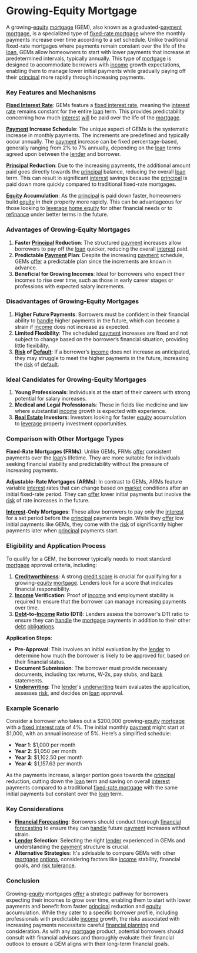 # Growing-Equity Mortgage

A growing-[equity](../e/equity.md) [mortgage](../m/mortgage.md) (GEM), also known as a graduated-[payment](../p/payment.md) [mortgage](../m/mortgage.md), is a specialized type of [fixed-rate mortgage](../f/fixed-rate_mortgage.md) where the monthly payments increase over time according to a set schedule. Unlike traditional fixed-rate mortgages where payments remain constant over the life of the [loan](../l/loan.md), GEMs allow homeowners to start with lower payments that increase at predetermined intervals, typically annually. This type of [mortgage](../m/mortgage.md) is designed to accommodate borrowers with [income](../i/income.md) growth expectations, enabling them to manage lower initial payments while gradually paying off their [principal](../p/principal.md) more rapidly through increasing payments.

### Key Features and Mechanisms

**[Fixed Interest Rate](../f/fixed_interest_rate.md)**: GEMs feature a [fixed interest rate](../f/fixed_interest_rate.md), meaning the [interest rate](../i/interest_rate.md) remains constant for the entire [loan](../l/loan.md) term. This provides predictability concerning how much [interest](../i/interest.md) [will](../w/will.md) be paid over the life of the [mortgage](../m/mortgage.md).

**[Payment](../p/payment.md) Increase Schedule**: The unique aspect of GEMs is the systematic increase in monthly payments. The increments are predefined and typically occur annually. The [payment](../p/payment.md) increase can be fixed percentage-based, generally ranging from 2% to 7% annually, depending on the [loan](../l/loan.md) terms agreed upon between the [lender](../l/lender.md) and borrower.

**[Principal](../p/principal.md) Reduction**: Due to the increasing payments, the additional amount paid goes directly towards the [principal](../p/principal.md) balance, reducing the overall [loan](../l/loan.md) term. This can result in significant [interest](../i/interest.md) savings because the [principal](../p/principal.md) is paid down more quickly compared to traditional fixed-rate mortgages.

**[Equity](../e/equity.md) Accumulation**: As the [principal](../p/principal.md) is paid down faster, homeowners build [equity](../e/equity.md) in their property more rapidly. This can be advantageous for those looking to [leverage](../l/leverage.md) [home equity](../h/home_equity.md) for other financial needs or to [refinance](../r/refinance.md) under better terms in the future.

### Advantages of Growing-Equity Mortgages

1. **Faster [Principal](../p/principal.md) Reduction**: The structured [payment](../p/payment.md) increases allow borrowers to pay off the [loan](../l/loan.md) quicker, reducing the overall [interest](../i/interest.md) paid.
2. **Predictable [Payment](../p/payment.md) Plan**: Despite the increasing [payment](../p/payment.md) schedule, GEMs [offer](../o/offer.md) a predictable plan since the increments are known in advance.
3. **Beneficial for Growing Incomes**: Ideal for borrowers who expect their incomes to rise over time, such as those in early career stages or professions with expected salary increments.

### Disadvantages of Growing-Equity Mortgages

1. **Higher Future Payments**: Borrowers must be confident in their financial ability to [handle](../h/handle.md) higher payments in the future, which can become a strain if [income](../i/income.md) does not increase as expected.
2. **Limited Flexibility**: The scheduled [payment](../p/payment.md) increases are fixed and not subject to change based on the borrower’s financial situation, providing little flexibility.
3. **[Risk](../r/risk.md) of [Default](../d/default.md)**: If a borrower’s [income](../i/income.md) does not increase as anticipated, they may struggle to meet the higher payments in the future, increasing the [risk](../r/risk.md) of [default](../d/default.md).

### Ideal Candidates for Growing-Equity Mortgages

1. **Young Professionals**: Individuals at the start of their careers with strong potential for salary increases.
2. **Medical and Legal Professionals**: Those in fields like medicine and law where substantial [income](../i/income.md) growth is expected with experience.
3. **[Real Estate](../r/real_estate.md) Investors**: Investors looking for faster [equity](../e/equity.md) accumulation to [leverage](../l/leverage.md) property investment opportunities.

### Comparison with Other Mortgage Types

**Fixed-Rate Mortgages (FRMs)**: Unlike GEMs, FRMs [offer](../o/offer.md) consistent payments over the [loan](../l/loan.md)’s lifetime. They are more suitable for individuals seeking financial stability and predictability without the pressure of increasing payments.

**Adjustable-Rate Mortgages (ARMs)**: In contrast to GEMs, ARMs feature variable [interest](../i/interest.md) rates that can change based on [market](../m/market.md) conditions after an initial fixed-rate period. They can [offer](../o/offer.md) lower initial payments but involve the [risk](../r/risk.md) of rate increases in the future.

**[Interest](../i/interest.md)-Only Mortgages**: These allow borrowers to pay only the [interest](../i/interest.md) for a set period before the [principal](../p/principal.md) payments begin. While they [offer](../o/offer.md) low initial payments like GEMs, they come with the [risk](../r/risk.md) of significantly higher payments later when [principal](../p/principal.md) payments start.

### Eligibility and Application Process

To qualify for a GEM, the borrower typically needs to meet standard [mortgage](../m/mortgage.md) approval criteria, including:

1. **[Creditworthiness](../c/creditworthiness.md)**: A strong [credit score](../c/credit_score.md) is crucial for qualifying for a growing-[equity](../e/equity.md) [mortgage](../m/mortgage.md). Lenders look for a score that indicates financial responsibility.
2. **[Income](../i/income.md) Verification**: Proof of [income](../i/income.md) and employment stability is required to ensure that the borrower can manage increasing payments over time.
3. **[Debt](../d/debt.md)-to-[Income](../i/income.md) Ratio (DTI)**: Lenders assess the borrower's DTI ratio to ensure they can [handle](../h/handle.md) the [mortgage](../m/mortgage.md) payments in addition to their other [debt](../d/debt.md) [obligations](../o/obligation.md).

**Application Steps**:
- **Pre-Approval**: This involves an initial evaluation by the [lender](../l/lender.md) to determine how much the borrower is likely to be approved for, based on their financial status.
- **Document Submission**: The borrower must provide necessary documents, including tax returns, W-2s, pay stubs, and [bank](../b/bank.md) statements.
- **[Underwriting](../u/underwriting.md)**: The [lender](../l/lender.md)'s [underwriting](../u/underwriting.md) team evaluates the application, assesses [risk](../r/risk.md), and decides on [loan](../l/loan.md) approval.

### Example Scenario

Consider a borrower who takes out a $200,000 growing-[equity](../e/equity.md) [mortgage](../m/mortgage.md) with a [fixed interest rate](../f/fixed_interest_rate.md) of 4%. The initial monthly [payment](../p/payment.md) might start at $1,000, with an annual increase of 5%. Here’s a simplified schedule:

- **Year 1**: $1,000 per month
- **Year 2**: $1,050 per month
- **Year 3**: $1,102.50 per month
- **Year 4**: $1,157.63 per month

As the payments increase, a larger portion goes towards the [principal](../p/principal.md) reduction, cutting down the [loan](../l/loan.md) term and saving on overall [interest](../i/interest.md) payments compared to a traditional [fixed-rate mortgage](../f/fixed-rate_mortgage.md) with the same initial payments but constant over the [loan](../l/loan.md) term.

### Key Considerations

- **[Financial Forecasting](../f/financial_forecasting.md)**: Borrowers should conduct thorough [financial forecasting](../f/financial_forecasting.md) to ensure they can [handle](../h/handle.md) future [payment](../p/payment.md) increases without strain.
- **[Lender](../l/lender.md) Selection**: Selecting the right [lender](../l/lender.md) experienced in GEMs and understanding the [payment](../p/payment.md) structure is crucial.
- **Alternative Strategies**: It's advisable to compare GEMs with other [mortgage](../m/mortgage.md) [options](../o/options.md), considering factors like [income](../i/income.md) stability, financial goals, and [risk tolerance](../r/risk_tolerance.md).

### Conclusion

Growing-[equity](../e/equity.md) mortgages [offer](../o/offer.md) a strategic pathway for borrowers expecting their incomes to grow over time, enabling them to start with lower payments and benefit from faster [principal](../p/principal.md) reduction and [equity](../e/equity.md) accumulation. While they cater to a specific borrower profile, including professionals with predictable [income](../i/income.md) growth, the risks associated with increasing payments necessitate careful [financial planning](../f/financial_planning.md) and consideration. As with any [mortgage](../m/mortgage.md) product, potential borrowers should consult with financial advisors and thoroughly evaluate their financial outlook to ensure a GEM aligns with their long-term financial goals.